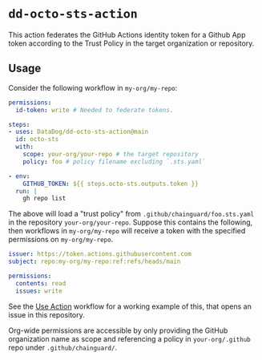 # `dd-octo-sts-action`

This action federates the GitHub Actions identity token for a Github App token
according to the Trust Policy in the target organization or repository.

## Usage

Consider the following workflow in `my-org/my-repo`:

```yaml
permissions:
  id-token: write # Needed to federate tokens.

steps:
- uses: DataDog/dd-octo-sts-action@main
  id: octo-sts
  with:
    scope: your-org/your-repo # the target repository
    policy: foo # policy filename excluding `.sts.yaml`

- env:
    GITHUB_TOKEN: ${{ steps.octo-sts.outputs.token }}
  run: |
    gh repo list
```

The above will load a "trust policy" from `.github/chainguard/foo.sts.yaml` in
the repository `your-org/your-repo`.  Suppose this contains the following, then
workflows in `my-org/my-repo` will receive a token with the specified
permissions on `my-org/my-repo`.

```yaml
issuer: https://token.actions.githubusercontent.com
subject: repo:my-org/my-repo:ref:refs/heads/main

permissions:
  contents: read
  issues: write
```

See the [Use Action](./.github/workflows/use-action.yaml) workflow for a working example of this, that opens an issue in this repository.

Org-wide permissions are accessible by only providing the GitHub organization name as scope and referencing a policy in `your-org/.github` repo under `.github/chainguard/`.
